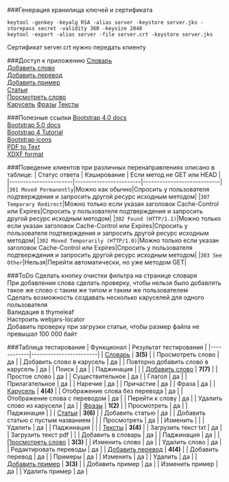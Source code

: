 ###Генерация хранилища ключей и сертификата
```shell
keytool -genkey -keyalg RSA -alias server -keystore server.jks -storepass secret -validity 360 -keysize 2048
keytool -export -alias server -file server.crt -keystore server.jks
```
Сертификат server.crt нужно передать клиенту

###Доступ к приложению
[Словарь](https://localhost:8443/dictionary) \
[Добавить слово](https://localhost:8443/word/add) \
[Добавить перевод](https://localhost:8443/translation/add?wordId=1) \
[Добавить пример](https://localhost:8443/example/add?translationId=1) \
[Статьи](https://localhost:8443/articles) \
[Просмотреть слово](https://localhost:8443/word?wordId=1) \
[Карусель](https://localhost:8443/roundrobin)
[Фразы](https://localhost:8443/phrases)
[Тексты](https://localhost:8443/text)

###Полезные ссылки
[Bootstrap 4.0 docs](https://getbootstrap.com/docs/4.0/getting-started/introduction/) \
[Bootstrap 5.0 docs](https://getbootstrap.com/docs/5.0/getting-started/introduction/) \
[Bootstrap 4 Tutorial](https://www.w3schools.com/bootstrap4) \
[Bootstrap icons](https://www.bootstrapicons.com) \
[PDF to Text](https://www.baeldung.com/pdf-conversions-java) \
[XDXF format](https://github.com/soshial/xdxf_makedict/blob/master/format_standard/xdxf_description.md)

###Поведение клиентов при различных перенаправлениях описано в таблице:
| Статус ответа | Кэширование | Если метод не GET или HEAD |
|-----------------------|------------------------|----------------------------|
|`301 Moved Permanently`|Можно как обычно|Спросить у пользователя подтверждения и запросить другой ресурс исходным методом|
|`307 Temporary Redirect`|Можно только если указан заголовок Cache-Control или Expires|Спросить у пользователя подтверждения и запросить другой ресурс исходным методом|
|`302 Found (HTTP/1.1)`|Можно только если указан заголовок Cache-Control или Expires|Спросить у пользователя подтверждения и запросить другой ресурс исходным методом|
|`302 Moved Temporarily (HTTP/1.0)`|Можно только если указан заголовок Cache-Control или Expires|Спросить у пользователя подтверждения и запросить другой ресурс исходным методом|
|`303 See Other`|Нельзя|Перейти автоматически, но уже методом GET|

###ToDo
Сделать кнопку очистки фильтра на странице словаря \
При добавлении слова сделать проверку, чтобы нельзя было добавлять такое же слово с таким же типом и таким же пользователем \
Сделать возможность создавать несколько каруселей для одного пользователя \
Валидация в thymeleaf \
Настроить webjars-locator \
Добавить проверку при загрузки статьи, чтобы размер файла не превышал 100 000 байт

###Таблица тестирования
| Функционал | Результат тестирования |
|------------|------------------------|
| [Словарь](https://localhost:8443/dictionary) | **3(5)** |
| Просмотреть слово | да |
| Добавить слово в карусель | да |
| Повторно добавить слово в карусель | да |
| Поиск | да |
| Паджинация | |
| [Добавить слово](https://localhost:8443/word/add) | **7(7)** |
| Простое слово | да |
| Существительное | да |
| Глагол | да |
| Прилагательное | да |
| Наречие | да |
| Причастие | да |
| Фраза | да |
| [Карусель](https://localhost:8443/roundrobin) | **4(4)** |
| Отображение слова без перевода | да |
| Отображение слова с переводом | да |
| Перейти к слову | да |
| Удалить слово из карусели | да |
| [Фразы](https://localhost:8443/phrases) | **1(2)** |
| Просмотреть | да |
| Паджинация | |
| [Статьи](https://localhost:8443/articles) | **3(6)** |
| Добавить статью | да |
| Добавить статью с пустым названием |  |
| Просмотреть | да |
| Изменить |  |
| Удалить | да |
| Паджинация | |
| [Тексты](https://localhost:8443/text) | **3(4)** |
| Загрузить текст txt | да |
| Загрузить текст pdf | |
| Добавить в словарь | да |
| Паджинация | да |
| [Просмотреть слово](https://localhost:8443/word?wordId=1) | **3(3)** |
| Изменить слово | да |
| Удалить слово | да |
| Редактировать переводы | да |
| [Добавить перевод](https://localhost:8443/translation/add?wordId=1) | **4(4)** |
| Добавить перевод | да |
| Примеры | да |
| Изменить | да |
| Удалить | да |
| [Добавить пример](https://localhost:8443/example/add?translationId=1) | **3(3)** |
| Добавить пример | да |
| Изменить пример | да |
| Удалить пример | да |
